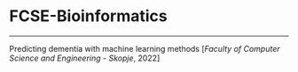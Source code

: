 # FCSE-Bioinformatics
***
Predicting dementia with machine learning methods [*Faculty of Computer Science and Engineering - Skopje*, 2022]
